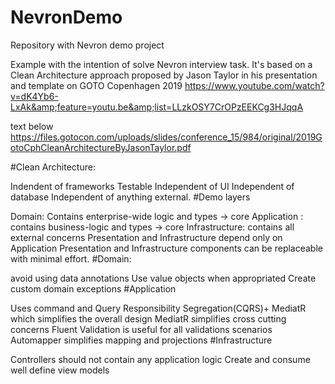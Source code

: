# NevronDemo
Repository with Nevron demo project

Example with the intention of solve Nevron interview task. It's based on a Clean Architecture approach proposed by Jason Taylor in his presentation and template on GOTO Copenhagen 2019 https://www.youtube.com/watch?v=dK4Yb6-LxAk&amp;feature=youtu.be&amp;list=LLzkOSY7CrOPzEEKCg3HJqqA

text below https://files.gotocon.com/uploads/slides/conference_15/984/original/2019GotoCphCleanArchitectureByJasonTaylor.pdf

#Clean Architecture:

Indendent of frameworks Testable Independent of UI Independent of database Independent of anything external. #Demo layers

Domain: Contains enterprise-wide logic and types -> core Application : contains business-logic and types -> core Infrastructure: contains all external concerns Presentation and Infrastructure depend only on Application Presentation and Infrastructure components can be replaceable with minimal effort. #Domain:

avoid using data annotations Use value objects when appropriated Create custom domain exceptions #Application

Uses command and Query Responsibility Segregation(CQRS)+ MediatR which simplifies the overall design MediatR simplifies cross cutting concerns Fluent Validation is useful for all validations scenarios Automapper simplifies mapping and projections #Infrastructure

Controllers should not contain any application logic Create and consume well define view models
